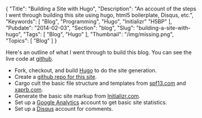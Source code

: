 {
    "Title": "Building a Site with Hugo",
    "Description": "An account of the steps I went through building this site using hugo, html5 boilerplate, Disqus, etc.",
    "Keywords": [
        "Blog",
        "Programming",
        "Hugo",
        "Initializr"
        "H5BP"
    ],
    "Pubdate": "2014-02-03",
    "Section": "blog",
    "Slug": "building-a-site-with-hugo",
    "Tags": [
        "Blog",
        "Hugo"
    ],
    "Thumbnail": "/img/missing.png",
    "Topics": [
        "Blog"
    ]
}

Here's an outline of what I went through to build this blog.  You can
see the live code at [github](http://github.com/jcdny/j3ff.com).

* Fork, checkout, and build [Hugo](http://github.com/spf13/hugo) to do the site generation.
* Create a [github repo for this site](http://github.com/jcdny/j3ff.com).
* Cargo cult the basic file structure and templates from [spf13.com](https://github.com/spf13/spf13.com) and [xaprb.com](https://github.com/xaprb/xaprb.com).
* Generate the basic site markup from [Initializr.com](http://www.initializr.com/).
* Set up a [Google Analytics](http://www.google.com/analytics/) account to get basic site statistics.
* Set up a [Disqus](http://disqus.com/websites/) account for comments.



